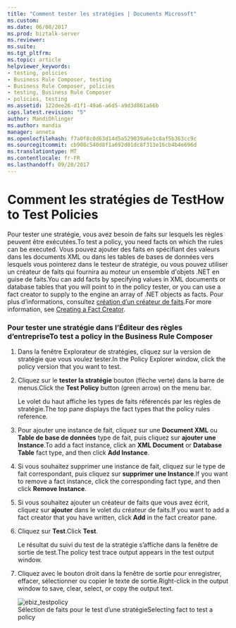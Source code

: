 ```yaml
---
title: "Comment tester les stratégies | Documents Microsoft"
ms.custom: 
ms.date: 06/08/2017
ms.prod: biztalk-server
ms.reviewer: 
ms.suite: 
ms.tgt_pltfrm: 
ms.topic: article
helpviewer_keywords:
- testing, policies
- Business Rule Composer, testing
- Business Rule Composer, policies
- testing, Business Rule Composer
- policies, testing
ms.assetid: 122dee26-d1f1-49a6-a6d5-a9d3d861a66b
caps.latest.revision: "5"
author: MandiOhlinger
ms.author: mandia
manager: anneta
ms.openlocfilehash: f7a0f8c0d63d14d5a529039a6e1c8af5b363cc9c
ms.sourcegitcommit: cb908c540d8f1a692d01dc8f313e16cb4b4e696d
ms.translationtype: MT
ms.contentlocale: fr-FR
ms.lasthandoff: 09/20/2017
---
```

# <a name="how-to-test-policies"></a><span data-ttu-id="67a86-102">Comment les stratégies de Test</span><span class="sxs-lookup"><span data-stu-id="67a86-102">How to Test Policies</span></span>
<span data-ttu-id="67a86-103">Pour tester une stratégie, vous avez besoin de faits sur lesquels les règles peuvent être exécutées.</span><span class="sxs-lookup"><span data-stu-id="67a86-103">To test a policy, you need facts on which the rules can be executed.</span></span> <span data-ttu-id="67a86-104">Vous pouvez ajouter des faits en spécifiant des valeurs dans les documents XML ou dans les tables de bases de données vers lesquels vous pointerez dans le testeur de stratégie, ou vous pouvez utiliser un créateur de faits qui fournira au moteur un ensemble d'objets .NET en guise de faits.</span><span class="sxs-lookup"><span data-stu-id="67a86-104">You can add facts by specifying values in XML documents or database tables that you will point to in the policy tester, or you can use a fact creator to supply to the engine an array of .NET objects as facts.</span></span> <span data-ttu-id="67a86-105">Pour plus d’informations, consultez [création d’un créateur de faits](../core/how-to-create-a-fact-creator.md).</span><span class="sxs-lookup"><span data-stu-id="67a86-105">For more information, see [Creating a Fact Creator](../core/how-to-create-a-fact-creator.md).</span></span>  
  
### <a name="to-test-a-policy-in-the-business-rule-composer"></a><span data-ttu-id="67a86-106">Pour tester une stratégie dans l’Éditeur des règles d’entreprise</span><span class="sxs-lookup"><span data-stu-id="67a86-106">To test a policy in the Business Rule Composer</span></span>  
  
1.  <span data-ttu-id="67a86-107">Dans la fenêtre Explorateur de stratégies, cliquez sur la version de stratégie que vous voulez tester.</span><span class="sxs-lookup"><span data-stu-id="67a86-107">In the Policy Explorer window, click the policy version that you want to test.</span></span>  
  
2.  <span data-ttu-id="67a86-108">Cliquez sur le **tester la stratégie** bouton (flèche verte) dans la barre de menus.</span><span class="sxs-lookup"><span data-stu-id="67a86-108">Click the **Test Policy** button (green arrow) on the menu bar.</span></span>  
  
     <span data-ttu-id="67a86-109">Le volet du haut affiche les types de faits référencés par les règles de stratégie.</span><span class="sxs-lookup"><span data-stu-id="67a86-109">The top pane displays the fact types that the policy rules reference.</span></span>  
  
3.  <span data-ttu-id="67a86-110">Pour ajouter une instance de fait, cliquez sur une **Document XML** ou **Table de base de données** type de fait, puis cliquez sur **ajouter une Instance**.</span><span class="sxs-lookup"><span data-stu-id="67a86-110">To add a fact instance, click an **XML Document** or **Database Table** fact type, and then click **Add Instance**.</span></span>  
  
4.  <span data-ttu-id="67a86-111">Si vous souhaitez supprimer une instance de fait, cliquez sur le type de fait correspondant, puis cliquez sur **supprimer une Instance**.</span><span class="sxs-lookup"><span data-stu-id="67a86-111">If you want to remove a fact instance, click the corresponding fact type, and then click **Remove Instance**.</span></span>  
  
5.  <span data-ttu-id="67a86-112">Si vous souhaitez ajouter un créateur de faits que vous avez écrit, cliquez sur **ajouter** dans le volet du créateur de faits.</span><span class="sxs-lookup"><span data-stu-id="67a86-112">If you want to add a fact creator that you have written, click **Add** in the fact creator pane.</span></span>  
  
6.  <span data-ttu-id="67a86-113">Cliquez sur **Test**.</span><span class="sxs-lookup"><span data-stu-id="67a86-113">Click **Test**.</span></span>  
  
     <span data-ttu-id="67a86-114">Le résultat du suivi du test de la stratégie s’affiche dans la fenêtre de sortie de test.</span><span class="sxs-lookup"><span data-stu-id="67a86-114">The policy test trace output appears in the test output window.</span></span>  
  
7.  <span data-ttu-id="67a86-115">Cliquez avec le bouton droit dans la fenêtre de sortie pour enregistrer, effacer, sélectionner ou copier le texte de sortie.</span><span class="sxs-lookup"><span data-stu-id="67a86-115">Right-click in the output window to save, clear, select, or copy the output text.</span></span>  
  
     ![](../core/media/ebiz-testpolicy.gif "ebiz_testpolicy")  
<span data-ttu-id="67a86-116">Sélection de faits pour le test d’une stratégie</span><span class="sxs-lookup"><span data-stu-id="67a86-116">Selecting fact to test a policy</span></span>